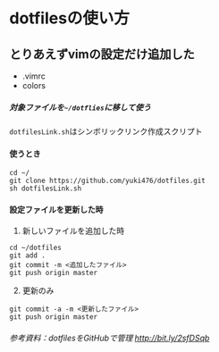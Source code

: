 dotfilesの使い方
===

## とりあえずvimの設定だけ追加した
- .vimrc
- colors

##### 対象ファイルを`~/dotflies`に移して使う
`dotfilesLink.sh`はシンボリックリンク作成スクリプト


#### 使うとき

```shell
cd ~/
git clone https://github.com/yuki476/dotfiles.git
sh dotfilesLink.sh
```

#### 設定ファイルを更新した時
 1. 新しいファイルを追加した時
 ```shell
cd ~/dotfiles
git add .
git commit -m <追加したファイル>
git push origin master 
```

2. 更新のみ
```shell
git commit -a -m <更新したファイル>
git push origin master
```




###### 参考資料：dotfilesをGitHubで管理 http://bit.ly/2sfDSqb



